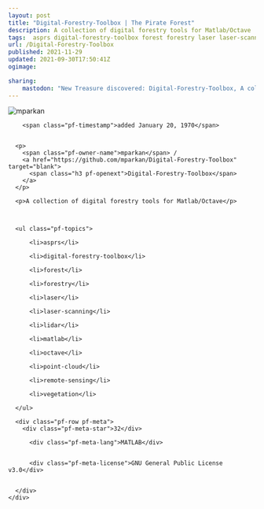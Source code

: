 ```yaml
---
layout: post
title: "Digital-Forestry-Toolbox | The Pirate Forest"
description: A collection of digital forestry tools for Matlab/Octave
tags:  asprs digital-forestry-toolbox forest forestry laser laser-scanning lidar matlab octave point-cloud remote-sensing vegetation
url: /Digital-Forestry-Toolbox
published: 2021-11-29
updated: 2021-09-30T17:50:41Z
ogimage: 

sharing:
    mastodon: "New Treasure discovered: Digital-Forestry-Toolbox, A collection of digital forestry tools for Matlab/Octave"
---
```


<div class="pf-night-sky-spacer">
    <div id="pf-night-sky" data-stars="32" data-owner="mparkan" data-repo="Digital-Forestry-Toolbox"></div>
    <div class="">
        <dialog>
            Inhalt des Dialogs
        </dialog>
    </div>
</div>

<div class="pf-ship-list">
    <div class="pf-row pf-pirate pf-small-column" data-pirate-id="gWFwciQf2Oh0NH-5QHpMT">
    <div>
      <!--<a href="https://github.com/mparkan" target="blank">-->
        <div class="pf-pirate-avatar">
          <div class="pf-cross pf-clickable"  onclick="collect('gWFwciQf2Oh0NH-5QHpMT'); return false;"></div>
          <img src="https://avatars.githubusercontent.com/u/4256491?v=4" title="mparkan" alt="mparkan"/>
      </div>
      <!--</a>
      <div class="pf-pirate-actions">
        <a class="pf-treasure-add"  title="save in my treasure chest" onclick="collect('gWFwciQf2Oh0NH-5QHpMT'); return false;" href="#">
          <img src="./assets/coin.svg" alt="treasure"/>
        </a>
        <a class="pf-treasure-remove" onclick="throwAway('gWFwciQf2Oh0NH-5QHpMT'); return false;">remove</a>
      </div>-->
    </div>
    <div class="pf-ship">
      
        <span class="pf-timestamp">added January 20, 1970</span>
      
      
      <p>
        <span class="pf-owner-name">mparkan</span> / 
        <a href="https://github.com/mparkan/Digital-Forestry-Toolbox" target="blank">
          <span class="h3 pf-openext">Digital-Forestry-Toolbox</span>
        </a>
      </p>

      <p>A collection of digital forestry tools for Matlab/Octave</p>

      

      <ul class="pf-topics">
        
          <li>asprs</li>
        
          <li>digital-forestry-toolbox</li>
        
          <li>forest</li>
        
          <li>forestry</li>
        
          <li>laser</li>
        
          <li>laser-scanning</li>
        
          <li>lidar</li>
        
          <li>matlab</li>
        
          <li>octave</li>
        
          <li>point-cloud</li>
        
          <li>remote-sensing</li>
        
          <li>vegetation</li>
        
      </ul>

      <div class="pf-row pf-meta">
        <div class="pf-meta-star">32</div>
        
          <div class="pf-meta-lang">MATLAB</div>
        
        
          <div class="pf-meta-license">GNU General Public License v3.0</div>
        
        
      </div>
    </div>
  </div>
</div>